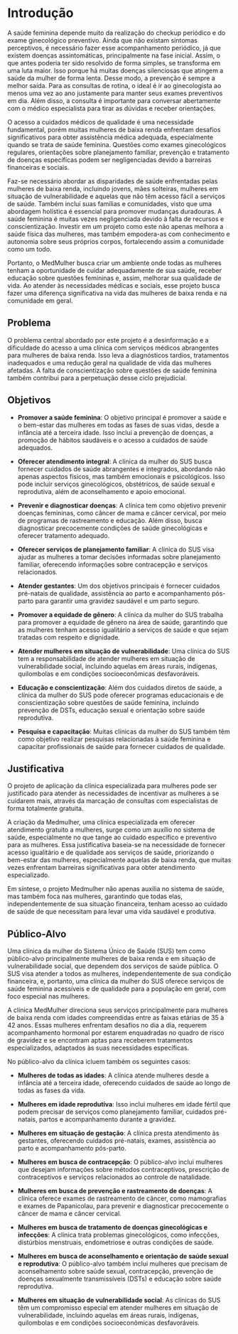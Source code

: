 # Introdução

A saúde feminina depende muito da realização do checkup periódico e do exame ginecológico preventivo. Ainda que não existam sintomas perceptivos, é necessário fazer esse acompanhamento periódico, já que existem doenças assintomáticas, principalmente na fase inicial. Assim, o que antes poderia ter sido resolvido de forma simples, se transforma em uma luta maior. Isso porque há muitas doenças silenciosas que atingem a saúde da mulher de forma lenta. Desse modo, a prevenção é sempre a melhor saída. Para as consultas de rotina, o ideal é ir ao ginecologista ao menos uma vez ao ano justamente para manter seus exames preventivos em dia. Além disso, a consulta é importante para conversar abertamente com o médico especialista para tirar as dúvidas e receber orientações.

O acesso a cuidados médicos de qualidade é uma necessidade fundamental, porém muitas mulheres de baixa renda enfrentam desafios significativos para obter assistência médica adequada, especialmente quando se trata de saúde feminina. Questões como exames ginecológicos regulares, orientações sobre planejamento familiar, prevenção e tratamento de doenças específicas podem ser negligenciadas devido a barreiras financeiras e sociais.

Faz-se necessário abordar as disparidades de saúde enfrentadas pelas mulheres de baixa renda, incluindo jovens, mães solteiras, mulheres em situação de vulnerabilidade e aquelas que não têm acesso fácil a serviços de saúde. Também inclui suas famílias e comunidades, visto que uma abordagem holística é essencial para promover mudanças duradouras. A saúde feminina é muitas vezes negligenciada devido à falta de recursos e conscientização. Investir em um projeto como este não apenas melhora a saúde física das mulheres, mas também empodera-as com conhecimento e autonomia sobre seus próprios corpos, fortalecendo assim a comunidade como um todo.

Portanto, o MedMulher busca criar um ambiente onde todas as mulheres tenham a oportunidade de cuidar adequadamente de sua saúde, receber educação sobre questões femininas e, assim, melhorar sua qualidade de vida. Ao atender às necessidades médicas e sociais, esse projeto busca fazer uma diferença significativa na vida das mulheres de baixa renda e na comunidade em geral.

## Problema
O problema central abordado por este projeto é a desinformação e a dificuldade do acesso a uma clínica com serviços médicos abrangentes para mulheres de baixa renda. Isso leva a diagnósticos tardios, tratamentos inadequados e uma redução geral na qualidade de vida das mulheres afetadas. A falta de conscientização sobre questões de saúde feminina também contribui para a perpetuação desse ciclo prejudicial.

## Objetivos

- **Promover a saúde feminina**: O objetivo principal é promover a saúde e o bem-estar das mulheres em todas as fases de suas vidas, desde a infância até a terceira idade. Isso inclui a prevenção de doenças, a promoção de hábitos saudáveis e o acesso a cuidados de saúde adequados.

- **Oferecer atendimento integral**: A clínica da mulher do SUS busca fornecer cuidados de saúde abrangentes e integrados, abordando não apenas aspectos físicos, mas também emocionais e psicológicos. Isso pode incluir serviços ginecológicos, obstétricos, de saúde sexual e reprodutiva, além de aconselhamento e apoio emocional.

- **Prevenir e diagnosticar doenças**: A clínica tem como objetivo prevenir doenças femininas, como câncer de mama e câncer cervical, por meio de programas de rastreamento e educação. Além disso, busca diagnosticar precocemente condições de saúde ginecológicas e oferecer tratamento adequado.

- **Oferecer serviços de planejamento familiar**: A clínica do SUS visa ajudar as mulheres a tomar decisões informadas sobre planejamento familiar, oferecendo informações sobre contracepção e serviços relacionados.

- **Atender gestantes**: Um dos objetivos principais é fornecer cuidados pré-natais de qualidade, assistência ao parto e acompanhamento pós-parto para garantir uma gravidez saudável e um parto seguro.

- **Promover a equidade de gênero**: A clínica da mulher do SUS trabalha para promover a equidade de gênero na área de saúde, garantindo que as mulheres tenham acesso igualitário a serviços de saúde e que sejam tratadas com respeito e dignidade.

- **Atender mulheres em situação de vulnerabilidade**: Uma clínica do SUS tem a responsabilidade de atender mulheres em situação de vulnerabilidade social, incluindo aquelas em áreas rurais, indígenas, quilombolas e em condições socioeconômicas desfavoráveis.

- **Educação e conscientização**: Além dos cuidados diretos de saúde, a clínica da mulher do SUS pode oferecer programas educacionais e de conscientização sobre questões de saúde feminina, incluindo prevenção de DSTs, educação sexual e orientação sobre saúde reprodutiva.

- **Pesquisa e capacitação**: Muitas clínicas da mulher do SUS também têm como objetivo realizar pesquisas relacionadas à saúde feminina e capacitar profissionais de saúde para fornecer cuidados de qualidade.

## Justificativa

O projeto de aplicação da clínica especializada para mulheres pode ser justificado para atender às necessidades de incentivar as mulheres a se cuidarem mais, através da marcação de consultas com especialistas de forma totalmente gratuita.

A criação da Medmulher, uma clínica especializada em oferecer atendimento gratuito a mulheres, surge como um auxílio no sistema de saúde, especialmente no que tange ao cuidado específico e preventivo para as mulheres. Essa justificativa baseia-se na necessidade de fornecer acesso igualitário e de qualidade aos serviços de saúde, priorizando o bem-estar das mulheres, especialmente aquelas de baixa renda, que muitas vezes enfrentam barreiras significativas para obter atendimento especializado.

Em síntese, o projeto Medmulher não apenas auxilia no sistema de saúde, mas também foca nas mulheres, garantindo que todas elas, independentemente de sua situação financeira, tenham acesso ao cuidado de saúde de que necessitam para levar uma vida saudável e produtiva.

## Público-Alvo

Uma clínica da mulher do Sistema Único de Saúde (SUS) tem como público-alvo principalmente mulheres de baixa renda e em situação de vulnerabilidade social, que dependem dos serviços de saúde pública. O SUS visa atender a todos as mulheres, independentemente de sua condição financeira, e, portanto, uma clínica da mulher do SUS oferece serviços de saúde feminina acessíveis e de qualidade para a população em geral, com foco especial nas mulheres.

A clínica MedMulher direciona seus serviços principalmente para mulheres de baixa renda com idades compreendidas entre as faixas etárias de 35 à 42 anos. Essas mulheres enfrentam desafios no dia a dia, requerem acompanhamento hormonal por estarem enquadradas no quadro de risco de gravidez e se encontram aptas para receberem tratamentos especializados, adaptados às suas necessidades específicas.

No público-alvo da clínica icluem também os seguintes casos:

- **Mulheres de todas as idades**: A clínica atende mulheres desde a infância até a terceira idade, oferecendo cuidados de saúde ao longo de todas as fases da vida.

- **Mulheres em idade reprodutiva**: Isso inclui mulheres em idade fértil que podem precisar de serviços como planejamento familiar, cuidados pré-natais, partos e acompanhamento durante a gravidez.

- **Mulheres em situação de gestação**: A clínica presta atendimento às gestantes, oferecendo cuidados pré-natais, exames, assistência ao parto e acompanhamento pós-parto.

- **Mulheres em busca de contracepção**: O público-alvo inclui mulheres que desejam informações sobre métodos contraceptivos, prescrição de contraceptivos e serviços relacionados ao controle de natalidade.

- **Mulheres em busca de prevenção e rastreamento de doenças**: A clínica oferece exames de rastreamento de câncer, como mamografias e exames de Papanicolau, para prevenir e diagnosticar precocemente o câncer de mama e câncer cervical.

- **Mulheres em busca de tratamento de doenças ginecológicas e infecções**: A clínica trata problemas ginecológicos, como infecções, distúrbios menstruais, endometriose e outras condições de saúde.

- **Mulheres em busca de aconselhamento e orientação de saúde sexual e reprodutiva**: O público-alvo também inclui mulheres que precisam de aconselhamento sobre saúde sexual, contracepção, prevenção de doenças sexualmente transmissíveis (DSTs) e educação sobre saúde reprodutiva.

- **Mulheres em situação de vulnerabilidade social**: As clínicas do SUS têm um compromisso especial em atender mulheres em situação de vulnerabilidade, incluindo aquelas em áreas rurais, indígenas, quilombolas e em condições socioeconômicas desfavoráveis.
